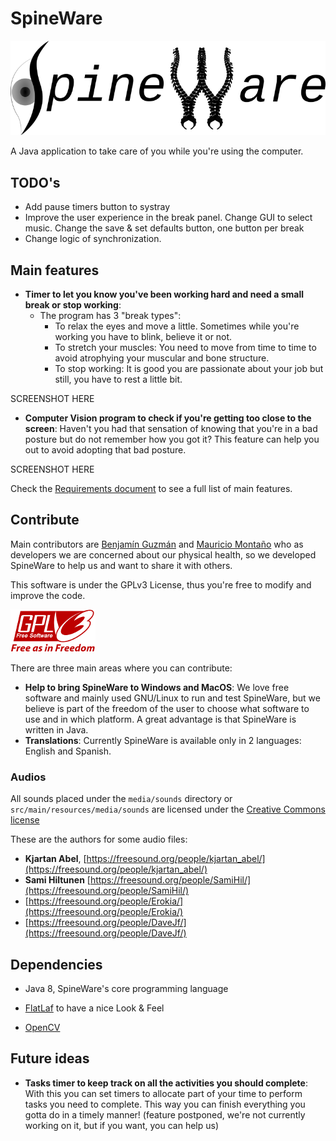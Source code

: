 <!--
Copyright (c) 2020. Benjamín Antonio Velasco Guzmán
Author: Benjamín Antonio Velasco Guzmán <bg@benjaminguzman.dev>

This program is free software: you can redistribute it and/or modify
it under the terms of the GNU General Public License as published by
the Free Software Foundation, either version 3 of the License, or
(at your option) any later version.

This program is distributed in the hope that it will be useful,
but WITHOUT ANY WARRANTY; without even the implied warranty of
MERCHANTABILITY or FITNESS FOR A PARTICULAR PURPOSE.  See the
GNU General Public License for more details.

You should have received a copy of the GNU General Public License
along with this program.  If not, see <http://www.gnu.org/licenses/>.
-->

# SpineWare

![SpineWare image](media/SpineWare.png)

A Java application to take care of you while you're using the computer.

## TODO's

- Add pause timers button to systray
- Improve the user experience in the break panel. Change GUI to select music. Change the save & set defaults button, one
  button per break
- Change logic of synchronization.

## Main features

- **Timer to let you know you've been working hard and need a small break or stop working**:
    + The program has 3 "break types":
        * To relax the eyes and move a little. Sometimes while you're working you have to blink, believe it or not.
        * To stretch your muscles: You need to move from time to time to avoid atrophying your muscular and bone
          structure.
        * To stop working: It is good you are passionate about your job but still, you have to rest a little bit.

SCREENSHOT HERE

- **Computer Vision program to check if you're getting too close to the screen**: Haven't you had that sensation of knowing that you're in a bad posture but do not remember how you got it? This feature can help you out to avoid adopting that bad posture.

SCREENSHOT HERE

Check the [Requirements document](requirements) to see a full list of main features.

## Contribute

Main contributors are [Benjamín Guzmán](https://github.com/BenjaminGuzman) and [Mauricio Montaño](https://github.com/Mauswoosh) who as developers we are concerned about our physical health, so we developed SpineWare to help us and want to share it with others.

This software is under the GPLv3 License, thus you're free to modify and improve the code.

![General Public License](media/gplv3-136x68.png)

There are three main areas where you can contribute:

- **Help to bring SpineWare to Windows and MacOS**: We love free software and mainly used GNU/Linux to run and test SpineWare, but we believe is part of the freedom of the user to choose what software to use and in which platform. A great advantage is that SpineWare is written in Java.
- **Translations**: Currently SpineWare is available only in 2 languages: English and Spanish.

### Audios

All sounds placed under the `media/sounds` directory or `src/main/resources/media/sounds` are licensed under the [Creative Commons license](http://creativecommons.org/licenses/by/3.0/)

These are the authors for some audio files:

- **Kjartan Abel**, [https://freesound.org/people/kjartan_abel/](https://freesound.org/people/kjartan_abel/)
- **Sami Hiltunen** [https://freesound.org/people/SamiHil/](https://freesound.org/people/SamiHil/)
- [https://freesound.org/people/Erokia/](https://freesound.org/people/Erokia/)
- [https://freesound.org/people/DaveJf/](https://freesound.org/people/DaveJf/)

## Dependencies

- Java 8, SpineWare's core programming language

- [FlatLaf](https://github.com/JFormDesigner/FlatLaf) to have a nice Look & Feel

- [OpenCV](https://github.com/opencv/opencv)

## Future ideas

- **Tasks timer to keep track on all the activities you should complete**: With this you can set timers to allocate part of your time to perform tasks you need to complete. This way you can finish everything you gotta do in a timely manner! (feature postponed, we're not currently working on it, but if you want, you can help us)